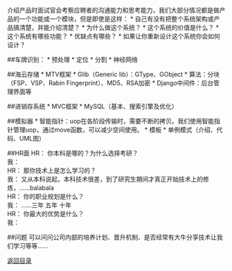 介绍产品时面试官会考察应聘者的沟通能力和思考能力，我们大部分情况都是做产品的一个功能或一个模块，但是即使是这样：
* 
自己有没有把整个系统架构或产品搞清楚，并能介绍清楚？
* 
为什么做这个系统？
* 
这个系统的价值是什么？
* 
这个系统有哪些功能？
* 
优缺点有哪些？
* 
如果让你重新设计这个系统你会如何设计？

##车牌识别：
* 
预处理
* 
定位
* 
分割
* 
神经网络

##海云存储
* 
MTV框架
* 
Glib（Generic lib）：GType、GObject
* 
算法：分块（FSP、VSP、Rabin Fingerprint）、MD5、RSA加密
* 
Django中间件：后台管理界面等

##进销存系统
* 
MVC框架
* 
MySQL（基本、搜索引擎及优化）

##模拟器
* 
智能指针：uop在各阶段传输时，需要不断的拷贝。我们使用智能指针管理uop，通过move函数，可以减少空间使用。
* 
模板
* 
单例模式（介绍、代码、UML图）

##HR面
HR： 你本科是哪的？为什么选择考研？<br>
我： <br>
HR： 那你技术上是怎么学习的？<br>
我： 又从本科说起，本科技术很差，到了研究生期间才真正开始技术上的修炼，……balabala<br>
HR： 你的职业规划是什么？<br>
我： ……三年 五年 十年<br>
HR： 你最大的优势是什么？<br>
我： 

##问题
可以问问公司内部的培养计划、晋升机制、是否经常有大牛分享技术让我们学习等等……


[返回目录](README.md)